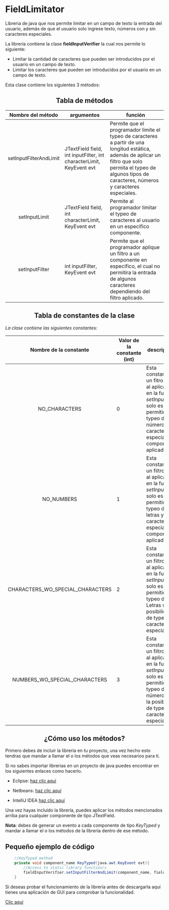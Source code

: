 # FieldLimitator

Libreria de java que nos permite limitar en un campo de texto la entrada del usuario, además de que el usuario solo ingrese texto, números con y sin caracteres especiales.

La librería contiene la clase **fieldInputVerifier** la cual nos permite lo siguiente:

- Limitar la cantidad de caracteres que pueden ser introducidos por el
usuario en un campo de texto.
- Limitar los caracteres que pueden ser introducidos por el usuario en un campo de texto.

Esta clase contiene los siguientes 3 métodos:

## <div align="center">Tabla de métodos</div>

|Nombre del método | argumentos | función|
|------------------|------------|--------|
|<div align="center">setInputFilterAndLimit</div>| JTextField field, int inputFilter, int characterLimit, KeyEvent evt| Permite que el programador limite el typeo de caracteres a partir de una longitud estática, además de aplicar un filtro que solo permita el typeo de algunos tipos de caracteres, números y caracteres especiales.
|<div align="center">setInputLimit</div>| JTextField field, int characterLimit, KeyEvent evt| Permite al programador limitar el typeo de caracteres al usuario en un especifico componente.|
|<div align="center">setInputFilter</div>|int inputFilter, KeyEvent evt| Permite que el programador aplique un filtro a un componente en especifico, el cual no permitira la entrada de algunos caracteres dependiendo del filtro aplicado.

## <div align="center">Tabla de constantes de la clase</div>

 *La clase contiene las siguientes constantes:*

|Nombre de la constante|Valor de la constante (int) | descripción |
|----------------------|----------------------------|-------------|
| <p align="center">NO_CHARACTERS</p>| 0 | Esta constante es un fitro que al aplicarlo en la función *setInputFilter* solo es permitido el typeo de números y caracteres especiales al componente aplicado.
|<p align="center">NO_NUMBERS</p>|1| Esta constante es un filtro que al aplicarlo en la función *setInputFilter* solo es permitido el typeo de letras y caracteres especiales al componente aplicado.
|<p align="center">CHARACTERS_WO_SPECIAL_CHARACTERS</p>|2| Esta constante es un filtro que al aplicarlo en la función *setInputFilter* solo es permitido el typeo de Letras sin la posibilidad de typear caracteres especiales.
|<p align="center">NUMBERS_WO_SPECIAL_CHARACTERS</p>|3| Esta constante es un filtro que al aplicarlo en la función *setInputFilter* solo es permitido el typeo de números sin la posibilidad de typear caracteres especiales.

 ## <div align="center">¿Cómo uso los métodos?</div>

 Primero debes de incluir la librería en tu proyecto, una vez hecho esto tendras que mandar a llamar el o los métodos que veas necesarios para tí.

 Si no sabes importar librerias en un proyecto de java puedes encontrar en los siguientes enlaces como hacerlo.

- Eclipse: [haz clic aquí](https://stackoverflow.com/questions/4962559/import-libraries-in-eclipse)

- Netbeans: [haz clic aquí](https://stackoverflow.com/questions/21002426/how-to-import-libraries-in-netbeans)

- IntelliJ IDEA [haz clic aquí](https://stackoverflow.com/questions/1051640/correct-way-to-add-external-jars-lib-jar-to-an-intellij-idea-project)

Una vez hayas incluido la librería, puedes aplicar los métodos mencionados arriba para cualquier componente de tipo JTextField.

**Nota**: debes de generar un evento a cada componente de tipo *KeyTyped* y mandar a llamar el o los métodos de la librería dentro de ese método.

## Pequeño ejemplo de código

```Java
    //KeyTyped method
    private void component_name KeyTyped(java.awt.KeyEvent evt){
        //Access to static library function/s
        fieldInputVerifier.setInputFilterAndLimit(component_name, fieldInputVerifier.NUMBERS_WO_SPECIAL_CHARACTERS, 20, evt);
    }
```
Si deseas probar el funcionamiento de la librería antes de descargarla aquí tienes una aplicación de GUI para comprobar la funcionalidad.

[Clic aquí]() <!-- Añadir enlace de descarga cuando termine de pulir la aplicación.-->